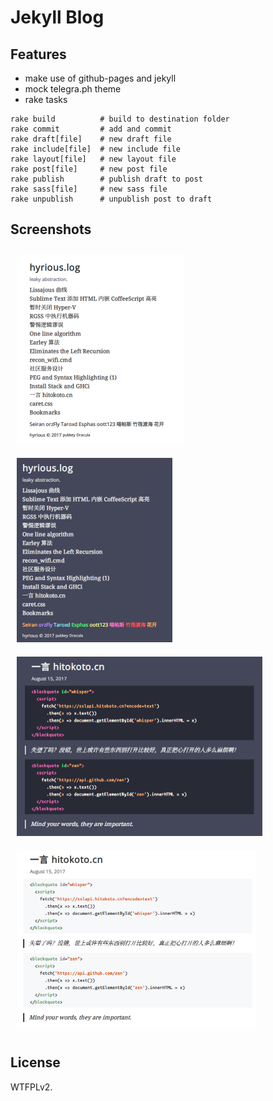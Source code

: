 # Jekyll Blog

## Features

- make use of github-pages and jekyll
- mock telegra.ph theme
- rake tasks

```
rake build          # build to destination folder
rake commit         # add and commit
rake draft[file]    # new draft file
rake include[file]  # new include file
rake layout[file]   # new layout file
rake post[file]     # new post file
rake publish        # publish draft to post
rake sass[file]     # new sass file
rake unpublish      # unpublish post to draft
```

## Screenshots

<style>img{margin:20px;zoom:.5}</style>

![](img/0.png)
![](img/1.png)
![](img/2.png)
![](img/3.png)

## License

WTFPLv2.
